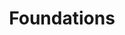 ---
l1idx: 2
l2idx: 1
l3idx: 2
l3name: "Foundations"
title: "Foundations"
permalink: 2_1_2.html
summary: "All the things we want to talk about, but need a *way* to talk about."
---